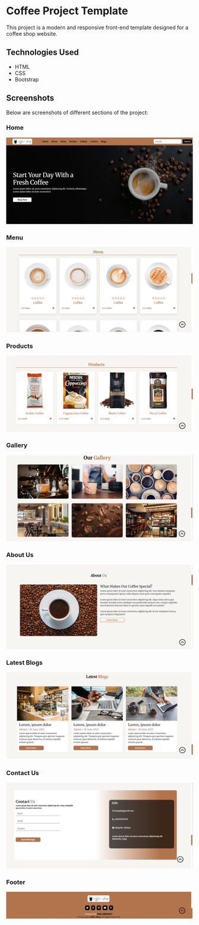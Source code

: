 # Coffee Project Template

This project is a modern and responsive front-end template designed for a coffee shop website.

## Technologies Used

* HTML
* CSS
* Bootstrap

## Screenshots

Below are screenshots of different sections of the project:

### Home
![Home](screenshots/Home.png)

### Menu
![Menu](screenshots/Menu.png)

### Products
![Products](screenshots/Products.png)

### Gallery
![Gallery](screenshots/Our-Gallery.png)

### About Us
![About Us](screenshots/About-us.png)

### Latest Blogs
![Latest Blogs](screenshots/Latest-blogs.png)

### Contact Us
![Contact Us](screenshots/Contact-us.png)

### Footer
![Footer](screenshots/Footer.png)
